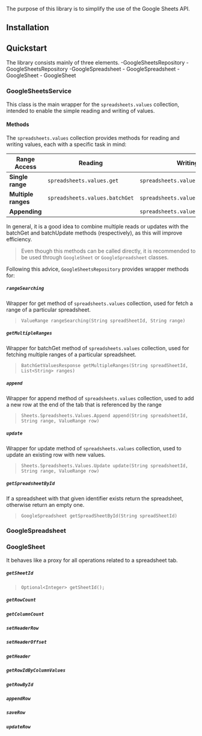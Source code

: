 The purpose of this library is to simplify the use of the Google Sheets API. 
## Installation


## Quickstart
The library consists mainly of three elements.
-GoogleSheetsRepository - GoogleSheetsRepository
-GoogleSpreadsheet - GoogleSpreadsheet
-GoogleSheet - GoogleSheet



### GoogleSheetsService
This class is the main wrapper for the `spreadsheets.values` collection, intended to enable the simple reading and writing of values.
#### Methods
The `spreadsheets.values` collection provides methods for reading and writing values, each with a specific task in mind:

| Range Access | Reading | Writing |
| ------------ | ------- | ------- |
|**Single range** | `spreadsheets.values.get` | `spreadsheets.values.update` |
|**Multiple ranges** | `spreadsheets.values.batchGet` | `spreadsheets.values.batchUpdate` |
|**Appending** | | `spreadsheets.values.append` |

In general, it is a good idea to combine multiple reads or updates with the batchGet and batchUpdate methods (respectively), 
as this will improve efficiency.

> Even though this methods can be called directly, it is recommended to be used through `GoogleSheet` or `GoogleSpreadsheet` classes.

Following this advice, `GoogleSheetsRepository` provides wrapper methods for:
##### `rangeSearching`
Wrapper for get method of `spreadsheets.values` collection, used for fetch a range of a particular spreadsheet.

> `ValueRange rangeSearching(String spreadSheetId, String range)`


##### `getMultipleRanges`
Wrapper for batchGet method of `spreadsheets.values` collection, used for fetching multiple ranges of a particular spreadsheet.

> `BatchGetValuesResponse getMultipleRanges(String spreadSheetId, List<String> ranges)`

##### `append`
Wrapper for append method of `spreadsheets.values` collection, used to add a new row at the end of the tab that is referenced
by the range

> `Sheets.Spreadsheets.Values.Append append(String spreadsheetId, String range, ValueRange row)`
##### `update`
Wrapper for update method of `spreadsheets.values` collection, used to update an existing row with new values.

> `Sheets.Spreadsheets.Values.Update update(String spreadsheetId, String range, ValueRange row)`


##### `getSpreadsheetById`
If a spreadsheet with that given identifier exists return the spreadsheet, otherwise return an empty one.

> `GoogleSpreadsheet getSpreadSheetById(String spreadSheetId)`

### GoogleSpreadsheet

### GoogleSheet
It behaves like a proxy for all operations related to a spreadsheet tab.
##### `getSheetId`
> `Optional<Integer> getSheetId();`
##### `getRowCount`
##### `getColumnCount`
##### `setHeaderRow`
##### `setHeaderOffset`
##### `getHeader`
##### `getRowIdByColumnValues`
##### `getRowById`
##### `appendRow`
##### `saveRow`
##### `updateRow`
